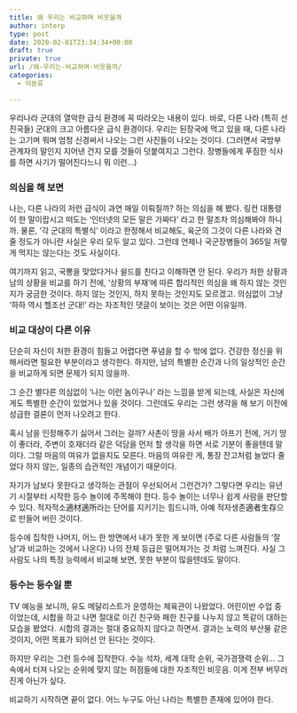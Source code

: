 ```yaml
---
title: 왜 우리는 비교하며 비웃을까
author: interp
type: post
date: 2020-02-01T23:34:34+00:00
draft: true
private: true
url: /왜-우리는-비교하며-비웃을까/
categories:
  - 미분류

---
```

우리나라 군대의 열악한 급식 환경에 꼭 따라오는 내용이 있다. 바로, 다른 나라 (특히 선진국들) 군대의 크고 아름다운 급식 환경이다. 우리는 된장국에 먹고 있을 때, 다른 나라는 고기며 뭐며 엄청 신경써서 나오는 그런 사진들이 나오는 것이다. (그러면서 국방부 관계자의 말인지 지어낸 건지 모를 것들이 덧붙여지고 그런다. 장병들에게 푸짐한 식사를 하면 사기가 떨어진다느니 뭐 이런&#8230;)

### 의심을 해 보면

나는, 다른 나라의 저런 급식이 과연 매일 이뤄질까? 하는 의심을 해 봤다. 링컨 대통령이 한 말이랍시고 떠도는 &#8216;인터넷의 모든 말은 가짜다&#8217; 라고 한 말조차 의심해봐야 하니까. 물론, &#8216;각 군대의 특별식&#8217; 이라고 한정해서 비교해도, 육군의 그것이 다른 나라와 견줄 정도가 아니란 사실은 우리 모두 알고 있다. 그런데 언제나 국군장병들이 365일 저렇게 먹지는 않는다는 것도 사실이다.

여기까지 읽고, 국뽕을 맞았다거나 쉴드를 친다고 이해하면 안 된다. 우리가 처한 상황과 남의 상황을 비교를 하기 전에, &#8216;상황의 부재&#8217;에 따른 합리적인 의심을 왜 하지 않는 것인지가 궁금한 것이다. 하지 않는 것인지, 하지 못하는 것인지도 모르겠고. 의심없이 그냥 &#8216;하하 역시 헬조선 군대!&#8217; 라는 자조적인 댓글이 보이는 것은 어떤 이유일까.

### 비교 대상이 다른 이유

단순히 자신이 처한 환경이 힘들고 어렵다면 푸념을 할 수 밖에 없다. 건강한 정신을 위해서라면 필요한 부분이라고 생각한다. 하지만, 남의 특별한 순간과 나의 일상적인 순간을 비교하게 되면 문제가 되지 않을까.

그 순간 별다른 의심없이 &#8216;나는 이런 놈이구나&#8217; 라는 느낌을 받게 되는데, 사실은 자신에게도 특별한 순간이 있었거나 있을 것이다. 그런데도 우리는 그런 생각을 해 보기 이전에 성급한 결론이 먼저 나오려고 한다.

혹시 남을 인정해주기 싫어서 그러는 걸까? 사촌이 땅을 사서 배가 아프기 전에, 거기 땅이 좋더라, 주변이 호재더라 같은 덕담을 먼저 할 생각을 하면 서로 기분이 좋을텐데 말이다. 그럴 마음의 여유가 없을지도 모른다. 마음의 여유란 게, 통장 잔고처럼 늘었다 줄었다 하지 않는, 일종의 습관적인 개념이기 때문이다.

자기가 남보다 못한다고 생각하는 관점이 우선되어서 그런건가? 그렇다면 우리는 유년기 시절부터 시작한 등수 놀이에 주목해야 한다. 등수 놀이는 너무나 쉽게 사람을 판단할 수 있다. 적자적소適材適所라는 단어를 지키기는 힘드니까, 아예 적자생존適者生存으로 만들어 버린 것이다.

등수에 집착한 나머지, 어느 한 방면에서 내가 못한 게 보이면 (주로 다른 사람들의 &#8216;잘남&#8217;과 비교하는 것에서 나온다) 나의 전체 등급은 떨어져가는 것 처럼 느껴진다. 사실 그 사람도 나의 특정 능력에서 비교해 보면, 못한 부분이 많을텐데도 말이다.

### 등수는 등수일 뿐

TV 예능을 보니까, 유도 메달리스트가 운영하는 체육관이 나왔었다. 어린이반 수업 중이었는데, 시합을 하고 나면 절대로 이긴 친구와 패한 친구를 나누지 않고 똑같이 대하는 모습을 봤었다. 시합의 결과는 절대 중요하지 않다고 하면서. 결과는 노력의 부산물 같은 것이지, 어떤 목표가 되어선 안 된다는 것이다.

하지만 우리는 그런 등수에 집착한다. 수능 석차, 세계 대학 순위, 국가경쟁력 순위&#8230; 그 속에서 터져 나오는 순위에 맞지 않는 허점들에 대한 자조적인 비웃음. 이게 전부 버무러진게 아닌가 싶다.

비교하기 시작하면 끝이 없다. 어느 누구도 아닌 나라는 특별한 존재에 있어야 한다.